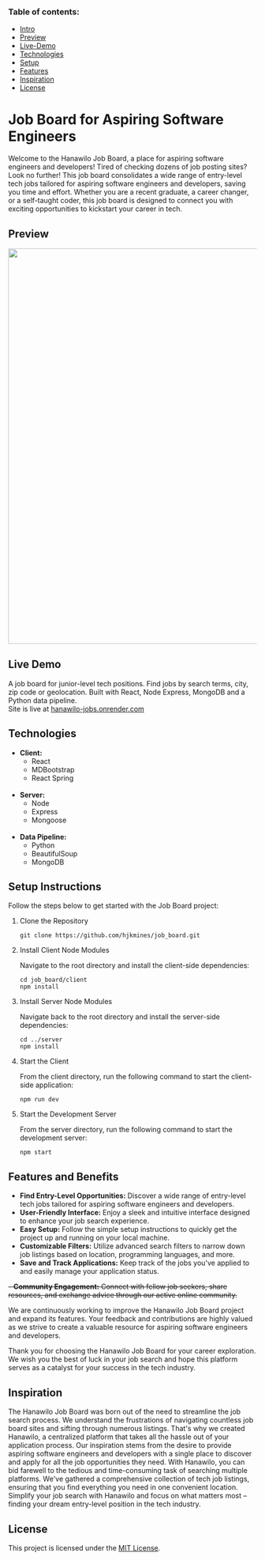 ### Table of contents: 
- [Intro](#job-board-for-aspiring-software-engineers)
- [Preview](#preview)
- [Live-Demo](#live-demo)
- [Technologies](#technologies)
- [Setup](#setup-instructions)
- [Features](#features-and-benefits)
- [Inspiration](#inspiration)
- [License](#license)

# Job Board for Aspiring Software Engineers 

Welcome to the  Hanawilo Job Board, a place for aspiring software engineers and developers! Tired of checking dozens of job posting sites? Look no further! This job board consolidates a wide range of entry-level tech jobs tailored for aspiring software engineers and developers, saving you time and effort. Whether you are a recent graduate, a career changer, or a self-taught coder, this job board is designed to connect you with exciting opportunities to kickstart your career in tech.


## Preview 
<!-- ![Hanawilo Job Board Preview](./readme/JobBoard.gif) -->
<div align='center'>
<img src="./readme/JobBoard.gif" width='800'>
</div>

## Live Demo

 A job board for junior-level tech positions. Find jobs by search terms, city, zip code or geolocation. Built with React, Node Express, MongoDB and a Python data pipeline.   
Site is live at [hanawilo-jobs.onrender.com](https://hanawilo-jobs.onrender.com/)


## Technologies
- **Client:**
    - React
    - MDBootstrap    
    - React Spring   
​
- **Server:** 
    - Node 
    - Express 
    - Mongoose   
​
- **Data Pipeline:** 
    - Python 
    - BeautifulSoup 
    - MongoDB   


## Setup Instructions

Follow the steps below to get started with the Job Board project:

1. Clone the Repository

    ```shell
    git clone https://github.com/hjkmines/job_board.git
    ```

2. Install Client Node Modules

    Navigate to the root directory and install the client-side dependencies:

    ```shell
    cd job_board/client
    npm install
    ```

3. Install Server Node Modules

    Navigate back to the root directory and install the server-side dependencies:

    ```shell
    cd ../server
    npm install
    ```

4. Start the Client

    From the client directory, run the following command to start the client-side application:

    ```shell
    npm run dev
    ```

5. Start the Development Server

    From the server directory, run the following command to start the development server:

    ```shell
    npm start
    ```

## Features and Benefits

- **Find Entry-Level Opportunities:** Discover a wide range of entry-level tech jobs tailored for aspiring software engineers and developers.
- **User-Friendly Interface:** Enjoy a sleek and intuitive interface designed to enhance your job search experience.
- **Easy Setup:** Follow the simple setup instructions to quickly get the project up and running on your local machine.
- **Customizable Filters:** Utilize advanced search filters to narrow down job listings based on location, programming languages, and more.
- **Save and Track Applications:** Keep track of the jobs you've applied to and easily manage your application status.

~~- **Community Engagement:** Connect with fellow job seekers, share resources, and exchange advice through our active online community.~~

We are continuously working to improve the Hanawilo Job Board project and expand its features. Your feedback and contributions are highly valued as we strive to create a valuable resource for aspiring software engineers and developers.

Thank you for choosing the Hanawilo Job Board for your career exploration. We wish you the best of luck in your job search and hope this platform serves as a catalyst for your success in the tech industry.


## Inspiration

The Hanawilo Job Board was born out of the need to streamline the job search process. We understand the frustrations of navigating countless job board sites and sifting through numerous listings. That's why we created Hanawilo, a centralized platform that takes all the hassle out of your application process. Our inspiration stems from the desire to provide aspiring software engineers and developers with a single place to discover and apply for all the job opportunities they need. With Hanawilo, you can bid farewell to the tedious and time-consuming task of searching multiple platforms. We've gathered a comprehensive collection of tech job listings, ensuring that you find everything you need in one convenient location. Simplify your job search with Hanawilo and focus on what matters most – finding your dream entry-level position in the tech industry.

## License

This project is licensed under the [MIT License](LICENSE).
